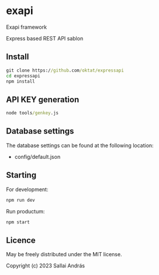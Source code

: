 # exapi

Exapi framework

Express based REST API sablon

## Install

```cmd
git clone https://github.com/oktat/expressapi
cd expressapi
npm install
```

## API KEY generation

```cmd
node tools/genkey.js
```

## Database settings

The database settings can be found at the following location:

* config/default.json

## Starting

For development:

```cmd
npm run dev
```

Run productum:

```cmd
npm start
```

## Licence

May be freely distributed under the MIT license.

Copyright (c) 2023 Sallai András
